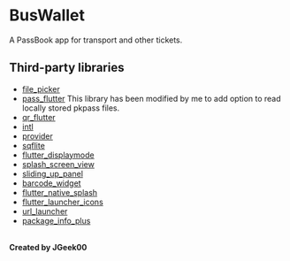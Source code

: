 # BusWallet

A PassBook app for transport and other tickets.

## Third-party libraries
- [file_picker](https://pub.dev/packages/file_picker)
- [pass_flutter](https://pub.dev/packages/pass_flutter) This library has been modified by me to add option to read locally stored pkpass files.
- [qr_flutter](https://pub.dev/packages/qr_flutter)
- [intl](https://pub.dev/packages/intl)
- [provider](https://pub.dev/packages/provider)
- [sqflite](https://pub.dev/packages/sqflite)
- [flutter_displaymode](https://pub.dev/packages/flutter_displaymode)
- [splash_screen_view](https://pub.dev/packages/splash_screen_view)
- [sliding_up_panel](https://pub.dev/packages/sliding_up_panel)
- [barcode_widget](https://pub.dev/packages/barcode_widget)
- [flutter_native_splash](https://pub.dev/packages/flutter_native_splash)
- [flutter_launcher_icons](https://pub.dev/packages/flutter_launcher_icons)
- [url_launcher](https://pub.dev/packages/url_launcher)
- [package_info_plus](https://pub.dev/packages/package_info_plus)
<br>
<b>Created by JGeek00</b>

